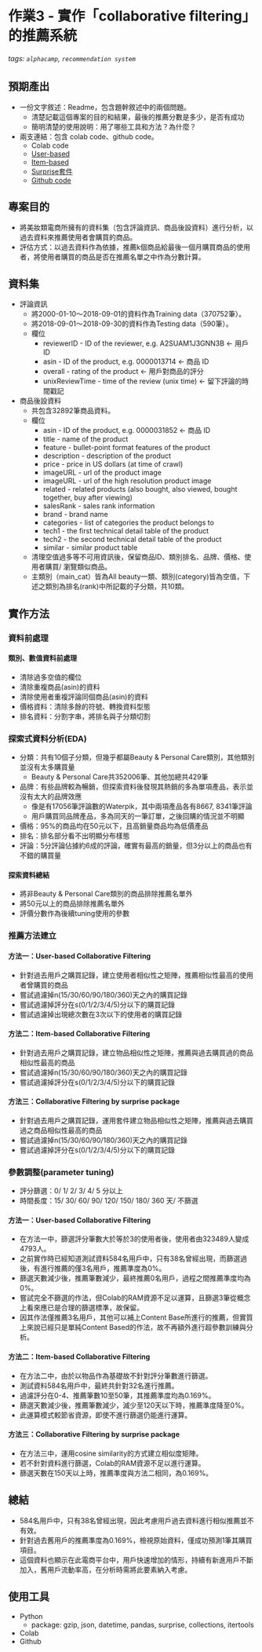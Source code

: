 # 作業3 - 實作「collaborative filtering」的推薦系統

###### tags: `alphacamp`, `recommendation system`

## 預期產出

- 一份文字敘述：Readme，包含題幹敘述中的兩個問題。
	- 清楚記載這個專案的目的和結果，最後的推薦分數是多少，是否有成功
 	- 簡明清楚的使用說明：用了哪些工具和方法？為什麼？
- 兩支連結：包含 colab code、github code。
 	- Colab code
    - [User-based](https://colab.research.google.com/drive/1c8y0G-Nd_517QzFbRklvcp5DHWsHuDk8?usp=sharing)
    - [Item-based](https://colab.research.google.com/drive/1wjjCJEZ3f7H87egQ9_Ob2OwFmM23q0Pu?usp=sharing)
    - [Surprise套件](https://colab.research.google.com/drive/1tw_Mcrvj2xFnvuYYjf2gWezY1cM7RYBd?usp=sharing)
 	- [Github code](https://github.com/chen2369/data-course-sample)

## 專案目的

- 將美妝類電商所擁有的資料集（包含評論資訊、商品後設資料）進行分析，以過去資料來推薦使用者會購買的商品。
- 評估方式：以過去資料作為依據，推薦k個商品給最後一個月購買商品的使用者，將使用者購買的商品是否在推薦名單之中作為分數計算。

## 資料集

- 評論資訊
	- 將2000-01-10～2018-09-01的資料作為Training data（370752筆）。
	- 將2018-09-01～2018-09-30的資料作為Testing data（590筆）。
	- 欄位
		- reviewerID - ID of the reviewer, e.g. A2SUAM1J3GNN3B ← 用戶 ID
		- asin - ID of the product, e.g. 0000013714 ← 商品 ID
		- overall - rating of the product ← 用戶對商品的評分
		- unixReviewTime - time of the review (unix time) ← 留下評論的時間戳記
- 商品後設資料
	- 共包含32892筆商品資料。
	- 欄位
		- asin - ID of the product, e.g. 0000031852 ← 商品 ID
		- title - name of the product
		- feature - bullet-point format features of the product
		- description - description of the product
		- price - price in US dollars (at time of crawl)
		- imageURL - url of the product image
		- imageURL - url of the high resolution product image
		- related - related products (also bought, also viewed, bought together, buy after viewing)
		- salesRank - sales rank information
		- brand - brand name
		- categories - list of categories the product belongs to
		- tech1 - the first technical detail table of the product
		- tech2 - the second technical detail table of the product
		- similar - similar product table
	- 清理空值過多等不可用資訊後，保留商品ID、類別排名、品牌、價格、使用者購買/ 瀏覽類似商品。
	- 主類別（main_cat）皆為All beauty一類、類別(category)皆為空值，下述之類別為排名(rank)中所記載的子分類，共10類。
	
## 實作方法

### 資料前處理

#### 類別、數值資料前處理
- 清除過多空值的欄位
- 清除重複商品(asin)的資料
- 清除使用者重複評論同個商品(asin)的資料
- 價格資料：清除多餘的符號、轉換資料型態
- 排名資料：分割字串，將排名與子分類切割

### 探索式資料分析(EDA)

- 分類：共有10個子分類，但幾乎都屬Beauty & Personal Care類別，其他類別並沒有太多購買量
  - Beauty & Personal Care共352006筆、其他加總共429筆
- 品牌：有些品牌較為暢銷，但探索資料後發現其熱銷的多為單項產品，表示並沒有太大的品牌效應
  - 像是有17056筆評論數的Waterpik，其中兩項產品各有8667, 8341筆評論
  - 用戶購買同品牌產品，多為同天的一筆訂單，之後回購的情況並不明顯
- 價格：95%的商品均在50元以下，且高銷量商品均為低價產品
- 排名：排名部分看不出明顯分布樣態
- 評論：5分評論佔據約6成的評論，確實有最高的銷量，但3分以上的商品也有不錯的購買量

#### 探索資料總結

- 將非Beauty & Personal Care類別的商品排除推薦名單外
- 將50元以上的商品排除推薦名單外
- 評價分數作為後續tuning使用的參數

### 推薦方法建立

#### 方法一：User-based Collaborative Filtering

- 針對過去用戶之購買記錄，建立使用者相似性之矩陣，推薦相似性最高的使用者曾購買的商品
- 嘗試過濾掉n(15/30/60/90/180/360)天之內的購買記錄
- 嘗試過濾掉評分在s(0/1/2/3/4/5)分以下的購買記錄
- 嘗試過濾掉出現總次數在3次以下的使用者的購買記錄

#### 方法二：Item-based Collaborative Filtering

- 針對過去用戶之購買記錄，建立物品相似性之矩陣，推薦與過去購買過的商品相似性最高的商品
- 嘗試過濾掉n(15/30/60/90/180/360)天之內的購買記錄
- 嘗試過濾掉評分在s(0/1/2/3/4/5)分以下的購買記錄

#### 方法三：Collaborative Filtering by surprise package

- 針對過去用戶之購買記錄，運用套件建立物品相似性之矩陣，推薦與過去購買過之商品相似性最高的商品
- 嘗試過濾掉n(15/30/60/90/180/360)天之內的購買記錄
- 嘗試過濾掉評分在s(0/1/2/3/4/5)分以下的購買記錄

### 參數調整(parameter tuning)

- 評分篩選：0/ 1/ 2/ 3/ 4/ 5 分以上
- 時間長度：15/ 30/ 60/ 90/ 120/ 150/ 180/ 360 天/ 不篩選

#### 方法一：User-based Collaborative Filtering

- 在方法一中，篩選評分筆數大於等於3的使用者後，使用者由323489人變成4793人。
- 之前實作時已經知道測試資料584名用戶中，只有38名曾經出現，而篩選過後，有進行推薦的僅3名用戶，推薦準度為0%。
- 篩選天數減少後，推薦筆數減少，最終推薦0名用戶，過程之間推薦準度均為0%。
- 嘗試完全不篩選的作法，但Colab的RAM資源不足以運算，且篩選3筆從概念上看來應已是合理的篩選標準，故保留。
- 因其作法僅推薦3名用戶，其他可以補上Content Base所進行的推薦，但實質上來說已經只是單純Content Based的作法，故不再額外進行超參數訓練與分析。

#### 方法二：Item-based Collaborative Filtering

- 在方法二中，由於以物品作為基礎故不針對評分筆數進行篩選。
- 測試資料584名用戶中，最終共針對32名進行推薦。
- 過濾評分在0-4、推薦筆數10至50筆，其推薦準度均為0.169%。
- 篩選天數減少後，推薦筆數減少，減少至120天以下時，推薦準度降至0%。
- 此運算模式較節省資源，即使不進行篩選仍能進行運算。

#### 方法三：Collaborative Filtering by surprise package

- 在方法三中，運用cosine similarity的方式建立相似度矩陣。
- 若不針對資料進行篩選，Colab的RAM資源不足以進行運算。
- 篩選天數在150天以上時，推薦準度與方法二相同，為0.169%。

## 總結

- 584名用戶中，只有38名曾經出現，因此考慮用戶過去資料進行相似推薦並不有效。
- 針對過去舊用戶的推薦準度為0.169%，檢視原始資料，僅成功預測1筆其購買項目。
- 這個資料也顯示在此電商平台中，用戶快速增加的情形，持續有新進用戶不斷加入，舊用戶流動率高，在分析時需將此要素納入考慮。

## 使用工具

- Python
	- package: gzip, json, datetime, pandas, surprise, collections, itertools
- Colab
- Github
